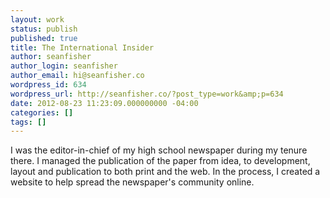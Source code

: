 ```yaml
---
layout: work
status: publish
published: true
title: The International Insider
author: seanfisher
author_login: seanfisher
author_email: hi@seanfisher.co
wordpress_id: 634
wordpress_url: http://seanfisher.co/?post_type=work&amp;p=634
date: 2012-08-23 11:23:09.000000000 -04:00
categories: []
tags: []
---
```

I was the editor-in-chief of my high school newspaper during my tenure there. I managed the publication of the paper from idea, to development, layout and publication to both print and the web. In the process, I created a website to help spread the newspaper's community online.
